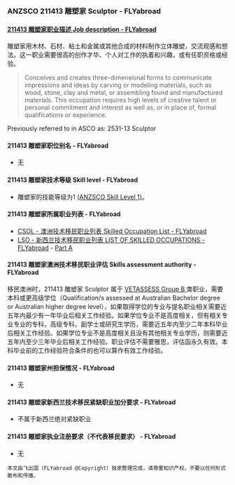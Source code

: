 ### ANZSCO 211413 雕塑家 Sculptor - FLYabroad ###

####  [211413 雕塑家职业描述 Job description - FLYabroad](http://www.flyabroadvisa.com/anzsco/2114.html#211413)

雕塑家用木材、石材、粘土和金属或其他合成的材料制作立体雕塑，交流观感和想法。这一职业需要很高的创作才华、个人对工作的执着和兴趣，或有任职资格或经验。 

> Conceives and creates three-dimensional forms to communicate impressions and ideas by carving or modeling materials, such as wood, stone, clay and metal, or assembling found and manufactured materials. This occupation requires high levels of creative talent or personal commitment and interest as well as, or in place of, formal qualifications or experience.

Previously referred to in ASCO as: 
2531-13 Sculptor

#### 211413 雕塑家职位别名 - FLYabroad
 
- 无

#### 211413 雕塑家技术等级 Skill level - FLYabroad

- 雕塑家的技能等级为1 [(ANZSCO Skill Level 1)](http://www.flyabroadvisa.com/anzsco/)。

#### 211413 雕塑家所属职业列表 - FLYabroad

- [CSOL - 澳洲技术移民职业列表 Skilled Occupation List - FLYabroad](http://www.flyabroadvisa.com/sol/)
- [LSO - 新西兰技术移民职业列表 LIST OF SKILLED OCCUPATIONS - FLYabroad](http://nz.flyabroadvisa.com/lso/) - [Part A](parta)

#### 211413 雕塑家澳洲技术移民职业评估 Skills assessment authority - FLYabroad

移民澳洲时，211413 雕塑家 Sculptor 属于 [VETASSESS Group B ](http://www.flyabroadvisa.com/ass/vetassess.html)类职业，需要本科或更高级学位（Qualification/s assessed at Australian Bachelor degree or Australian higher degree level），如果取得学位的专业与提名职业相关需要近五年内最少有一年毕业后相关工作经验。如果学位专业不是高度相关，但有相关专业专业的专科，高级专科，副学士或研究生学历，需要近五年内至少二年本科毕业后相关工作经验。如果学位专业不是高度相关且没有其他相关专业学历，则需要近五年内至少三年毕业后相关工作经验。职业评估不需要雅思，评估函永久有效。本科毕业前的工作经验符合条件的也可以算作有效工作经验。

#### 211413 雕塑家州担保情况 - FLYabroad

- 无

#### 211413 雕塑家新西兰技术移民紧缺职业加分要求 - FLYabroad

- 不属于新西兰绝对紧缺职业

#### 211413 雕塑家执业注册要求（不代表移民要求） - FLYabroad

- 无

`本文由飞出国（FLYabroad @Copyright）独家整理完成，请尊重知识产权，不要以任何形式散布和传播。`